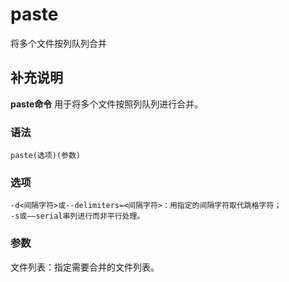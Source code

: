 # paste

将多个文件按列队列合并

## 补充说明

**paste命令** 用于将多个文件按照列队列进行合并。

### 语法

```text
paste(选项)(参数)
```

### 选项

```text
-d<间隔字符>或--delimiters=<间隔字符>：用指定的间隔字符取代跳格字符；
-s或——serial串列进行而非平行处理。
```

### 参数

文件列表：指定需要合并的文件列表。

